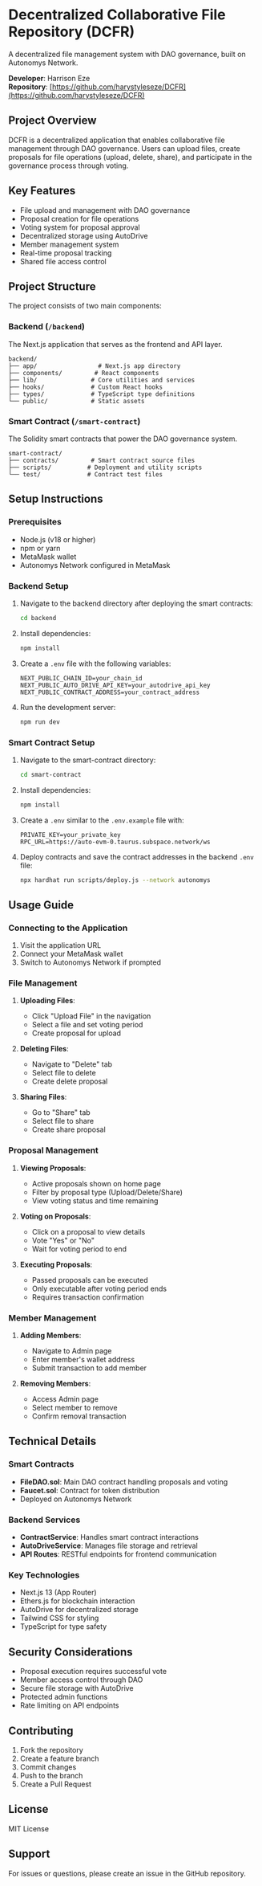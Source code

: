 # Decentralized Collaborative File Repository (DCFR)

A decentralized file management system with DAO governance, built on Autonomys Network.

**Developer**: Harrison Eze  
**Repository**: [https://github.com/harystyleseze/DCFR](https://github.com/harystyleseze/DCFR)

## Project Overview

DCFR is a decentralized application that enables collaborative file management through DAO governance. Users can upload files, create proposals for file operations (upload, delete, share), and participate in the governance process through voting.

## Key Features

- File upload and management with DAO governance
- Proposal creation for file operations
- Voting system for proposal approval
- Decentralized storage using AutoDrive
- Member management system
- Real-time proposal tracking
- Shared file access control

## Project Structure

The project consists of two main components:

### Backend (`/backend`)

The Next.js application that serves as the frontend and API layer.

```
backend/
├── app/                 # Next.js app directory
├── components/         # React components
├── lib/               # Core utilities and services
├── hooks/             # Custom React hooks
├── types/             # TypeScript type definitions
└── public/            # Static assets
```

### Smart Contract (`/smart-contract`)

The Solidity smart contracts that power the DAO governance system.

```
smart-contract/
├── contracts/         # Smart contract source files
├── scripts/          # Deployment and utility scripts
└── test/             # Contract test files
```

## Setup Instructions

### Prerequisites

- Node.js (v18 or higher)
- npm or yarn
- MetaMask wallet
- Autonomys Network configured in MetaMask

### Backend Setup

1. Navigate to the backend directory after deploying the smart contracts:
   ```bash
   cd backend
   ```

2. Install dependencies:
   ```bash
   npm install
   ```

3. Create a `.env` file with the following variables:
   ```
   NEXT_PUBLIC_CHAIN_ID=your_chain_id
   NEXT_PUBLIC_AUTO_DRIVE_API_KEY=your_autodrive_api_key
   NEXT_PUBLIC_CONTRACT_ADDRESS=your_contract_address
   ```

4. Run the development server:
   ```bash
   npm run dev
   ```

### Smart Contract Setup

1. Navigate to the smart-contract directory:
   ```bash
   cd smart-contract
   ```

2. Install dependencies:
   ```bash
   npm install
   ```

3. Create a `.env` similar to the `.env.example` file with:
   ```
   PRIVATE_KEY=your_private_key
   RPC_URL=https://auto-evm-0.taurus.subspace.network/ws
   ```

4. Deploy contracts and save the contract addresses in the backend `.env` file:
   ```bash
   npx hardhat run scripts/deploy.js --network autonomys
   ```

## Usage Guide

### Connecting to the Application

1. Visit the application URL
2. Connect your MetaMask wallet
3. Switch to Autonomys Network if prompted

### File Management

1. **Uploading Files**:
   - Click "Upload File" in the navigation
   - Select a file and set voting period
   - Create proposal for upload

2. **Deleting Files**:
   - Navigate to "Delete" tab
   - Select file to delete
   - Create delete proposal

3. **Sharing Files**:
   - Go to "Share" tab
   - Select file to share
   - Create share proposal

### Proposal Management

1. **Viewing Proposals**:
   - Active proposals shown on home page
   - Filter by proposal type (Upload/Delete/Share)
   - View voting status and time remaining

2. **Voting on Proposals**:
   - Click on a proposal to view details
   - Vote "Yes" or "No"
   - Wait for voting period to end

3. **Executing Proposals**:
   - Passed proposals can be executed
   - Only executable after voting period ends
   - Requires transaction confirmation

### Member Management

1. **Adding Members**:
   - Navigate to Admin page
   - Enter member's wallet address
   - Submit transaction to add member

2. **Removing Members**:
   - Access Admin page
   - Select member to remove
   - Confirm removal transaction

## Technical Details

### Smart Contracts

- **FileDAO.sol**: Main DAO contract handling proposals and voting
- **Faucet.sol**: Contract for token distribution
- Deployed on Autonomys Network

### Backend Services

- **ContractService**: Handles smart contract interactions
- **AutoDriveService**: Manages file storage and retrieval
- **API Routes**: RESTful endpoints for frontend communication

### Key Technologies

- Next.js 13 (App Router)
- Ethers.js for blockchain interaction
- AutoDrive for decentralized storage
- Tailwind CSS for styling
- TypeScript for type safety

## Security Considerations

- Proposal execution requires successful vote
- Member access control through DAO
- Secure file storage with AutoDrive
- Protected admin functions
- Rate limiting on API endpoints

## Contributing

1. Fork the repository
2. Create a feature branch
3. Commit changes
4. Push to the branch
5. Create a Pull Request

## License

MIT License

## Support

For issues or questions, please create an issue in the GitHub repository.

